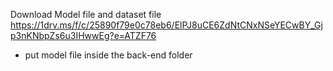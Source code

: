 Download Model file and dataset file
https://1drv.ms/f/c/25890f79e0c78eb6/ElPJ8uCE6ZdNtCNxNSeYECwBY_Gjp3nKNbpZs6u3IHwwEg?e=ATZF76
* put model file inside the back-end folder
